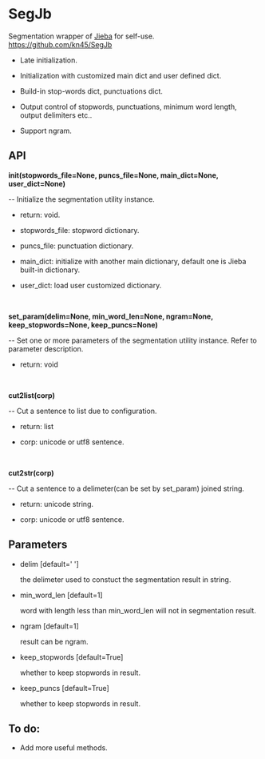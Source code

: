 # SegJb
Segmentation wrapper of [Jieba](https://github.com/fxsjy/jieba) for self-use.  
https://github.com/kn45/SegJb

- Late initialization.

- Initialization with customized main dict and user defined dict.

- Build-in stop-words dict, punctuations dict.

- Output control of stopwords, punctuations, minimum word length, output delimiters etc..

- Support ngram.

## API

**init(stopwords_file=None, puncs_file=None, main_dict=None, user_dict=None)**

-- Initialize the segmentation utility instance.

- return: void.

- stopwords_file: stopword dictionary.

- puncs_file: punctuation dictionary.

- main_dict: initialize with another main dictionary, default one is Jieba built-in dictionary.

- user_dict: load user customized dictionary.

  ​

**set_param(delim=None, min_word_len=None, ngram=None, keep_stopwords=None, keep_puncs=None)**

-- Set one or more parameters of the segmentation utility instance. Refer to parameter description.

- return: void

  ​

**cut2list(corp)**

-- Cut a sentence to list due to configuration.

- return: list<unicode word>

- corp: unicode or utf8 sentence.

  ​

**cut2str(corp)**

-- Cut a sentence to a delimeter(can be set by set_param) joined string.

- return: unicode string.

- corp: unicode or utf8 sentence.

## Parameters

- delim [default=' ']

  the delimeter used to constuct the segmentation result in string.

- min_word_len [default=1]

  word with length less than min_word_len will not in segmentation result.

- ngram [default=1]

  result can be ngram.

- keep_stopwords [default=True]

  whether to keep stopwords in result.

- keep_puncs [default=True]

  whether to keep stopwords in result.



## To do:

-  Add more useful methods.
